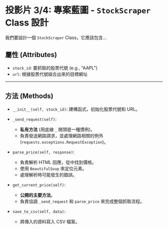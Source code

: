 # 投影片 3/4: 專案藍圖 - `StockScraper` Class 設計

我們要設計一個 `StockScraper` Class，它應該包含...

## 屬性 (Attributes)

* `stock_id`: 要抓取的股票代號 (e.g., "AAPL")
* `url`: 根據股票代號組合出來的目標網址

---

## 方法 (Methods)

* `__init__(self, stock_id)`: 建構函式，初始化股票代號和 URL。

* `_send_request(self)`:
  * **私有方法** (用底線 `_` 開頭是一種慣例)。
  * 負責發送網路請求，並處理網路相關的例外 (`requests.exceptions.RequestException`)。

* `parse_price(self, response)`:
  * 負責解析 HTML 回應，從中找到價格。
  * 使用 `BeautifulSoup` 來定位元素。
  * 處理解析時可能發生的錯誤。

* `get_current_price(self)`:
  * **公開的主要方法**。
  * 負責協調 `_send_request` 和 `parse_price` 來完成整個抓取流程。

* `save_to_csv(self, data)`:
  * 將傳入的資料寫入 CSV 檔案。
